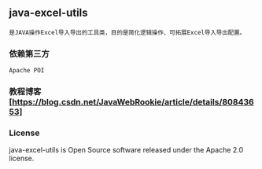 ## java-excel-utils
    是JAVA操作Excel导入导出的工具类，目的是简化逻辑操作、可拓展Excel导入导出配置。         
         

### 依赖第三方
    Apache POI      
        
        
### 教程博客[https://blog.csdn.net/JavaWebRookie/article/details/80843653]
          
          
          
### License
java-excel-utils is Open Source software released under the Apache 2.0 license.     